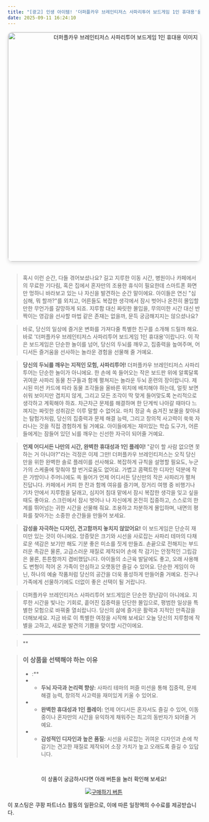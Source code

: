 ```yaml
---
title: "[광고] 인생 아이템! '더퍼플카우 브레인티저스 사파리투어 보드게임 1인 휴대용'을(를) 만나보세요."
date: 2025-09-11 16:24:10
---
```


<div align="center">
    <a href="https://link.coupang.com/re/AFFSDP?lptag=AF8916626&pageKey=8952915376&itemId=26180735502&vendorItemId=93168212513&traceid=V0-153-ff3456526d81ee80&requestid=20250912012350488307285871&token=31850C%7CGM" target="_blank">
        <img src="https://ads-partners.coupang.com/image1/dr8Xbtd4iaGC-wcadmz1AwW4bWOVlpLpOIC-3XmYwodfybJVsdaemmlvjXL5QLEL0-gtzNgrEarPz27oz239hxn_C0u3camsUspHpf3mk1DGNIiPvDedHBMAQM0scZJB_UFcLoLW_CNwNK2fMm5H6TkQ8ZlWItWjuRd5IQGjsXk2mXszF3Pxhb5-KsEOl9Pf2SlhiCDh-BV8-CMYGVSNEs_p26TyYpernnKGtKRrF0gsdddOGGcjlLM9D02h232vTXMwXnhP94kZpPE9od5MJXMB3Ec=" alt="더퍼플카우 브레인티저스 사파리투어 보드게임 1인 휴대용 이미지" width="600" style="max-width: 100%; height: auto; border-radius: 12px; border: 1px solid #e0e0e0; box-shadow: 0 4px 8px rgba(0,0,0,0.1);">
    </a>
</div>
<br>

> 혹시 이런 순간, 다들 겪어보셨나요? 길고 지루한 이동 시간, 병원이나 카페에서의 무료한 기다림, 혹은 집에서 혼자만의 조용한 휴식이 필요한데 스마트폰 화면만 멍하니 바라보고 있는 나 자신을 발견하는 순간 말이에요. 아이들은 연신 "심심해, 뭐 할까?"를 외치고, 어른들도 복잡한 생각에서 잠시 벗어나 온전히 몰입할 만한 무언가를 갈망하게 되죠. 지루함 대신 짜릿한 몰입을, 무의미한 시간 대신 반짝이는 영감을 선사할 마법 같은 존재는 없을까, 문득 궁금해지지는 않으셨나요?

> 바로, 당신의 일상에 즐거운 변화를 가져다줄 특별한 친구를 소개해 드릴까 해요. 바로 '더퍼플카우 브레인티저스 사파리투어 보드게임 1인 휴대용'이랍니다. 이 작은 보드게임은 단순한 놀이를 넘어, 당신의 두뇌를 깨우고, 집중력을 높여주며, 어디서든 즐거움을 선사하는 놀라운 경험을 선물해 줄 거예요.

> **당신의 두뇌를 깨우는 지적인 모험, 사파리투어!**
더퍼플카우 브레인티저스 사파리투어는 단순한 놀이가 아니에요. 한 손에 쏙 들어오는 작은 보드판 위에 알록달록 귀여운 사파리 동물 친구들과 함께 펼쳐지는 놀라운 두뇌 훈련의 장이랍니다. 제시된 미션 카드에 따라 동물 조각들을 올바른 위치에 배치해야 하는데, 얼핏 보면 쉬워 보이지만 겹치지 않게, 그리고 모든 조각이 딱 맞게 들어맞도록 논리적으로 생각하고 계획해야 하죠. 차근차근 문제를 해결하며 한 단계씩 나아갈 때마다 느껴지는 짜릿한 성취감은 이루 말할 수 없어요. 마치 정글 속 숨겨진 보물을 찾아내는 탐험가처럼, 당신의 집중력과 문제 해결 능력, 그리고 창의적 사고력이 쑥쑥 자라나는 것을 직접 경험하게 될 거예요. 아이들에게는 재미있는 학습 도구가, 어른들에게는 잠들어 있던 뇌를 깨우는 신선한 자극이 되어줄 거예요.

> **언제 어디서든 나만의 시간, 완벽한 휴대성과 1인 플레이!**
"같이 할 사람 없으면 못하는 거 아니야?"라는 걱정은 이제 그만! 더퍼플카우 브레인티저스는 오직 당신만을 위한 완벽한 솔로 플레이를 선사해요. 복잡하게 규칙을 설명할 필요도, 누군가의 스케줄에 맞춰야 할 번거로움도 없어요. 가볍고 콤팩트한 디자인 덕분에 작은 가방이나 주머니에도 쏙 들어가 언제 어디서든 당신만의 작은 사파리가 펼쳐진답니다. 카페에서 커피 한 잔과 함께 여유를 즐기며, 장거리 여행 중 비행기나 기차 안에서 지루함을 달래고, 심지어 침대 맡에서 잠시 복잡한 생각을 잊고 싶을 때도 좋아요. 스크린에서 잠시 벗어나 나 자신에게 온전히 집중하고, 스스로의 한계를 뛰어넘는 귀한 시간을 선물해 줘요. 조용하고 차분하게 몰입하며, 내면의 평화를 찾아가는 소중한 순간들을 만들어 보세요.

> **감성을 자극하는 디자인, 견고함까지 놓치지 않았어요!**
이 보드게임은 단순히 재미만 있는 것이 아니에요. 앙증맞은 크기와 시선을 사로잡는 사파리 테마의 다채로운 색감은 보기만 해도 기분 좋은 미소를 짓게 만들죠. 손끝으로 전해지는 부드러운 촉감은 물론, 고급스러운 재질로 제작되어 손에 착 감기는 안정적인 그립감은 물론, 튼튼함까지 겸비했답니다. 아이들의 소근육 발달에도 좋고, 오래 사용해도 변형이 적어 온 가족이 안심하고 오랫동안 즐길 수 있어요. 단순한 게임이 아닌, 하나의 예술 작품처럼 당신의 공간을 더욱 풍성하게 만들어줄 거예요. 친구나 가족에게 선물하기에도 더없이 좋은 선택이 될 거랍니다.

> 더퍼플카우 브레인티저스 사파리투어 보드게임은 단순한 장난감이 아니에요. 지루한 시간을 빛나는 기회로, 흩어진 집중력을 단단한 몰입으로, 평범한 일상을 특별한 모험으로 바꿔줄 열쇠랍니다. 당신의 삶에 즐거운 활력과 지적인 만족감을 더해보세요. 지금 바로 이 특별한 여정을 시작해 보세요! 오늘 당신의 지루함에 작별을 고하고, 새로운 발견의 기쁨을 맞이할 시간이에요.

> ---

> **


> ### 이 상품을 선택해야 하는 이유
> - :**
> - *   **두뇌 자극과 논리력 향상:** 사파리 테마의 퍼즐 미션을 통해 집중력, 문제 해결 능력, 창의적 사고력을 재미있게 키울 수 있어요.
> - *   **완벽한 휴대성과 1인 플레이:** 언제 어디서든 혼자서도 즐길 수 있어, 이동 중이나 혼자만의 시간을 유익하게 채워주는 최고의 동반자가 되어줄 거예요.
> - *   **감성적인 디자인과 높은 품질:** 시선을 사로잡는 귀여운 디자인과 손에 착 감기는 견고한 재질로 제작되어 소장 가치가 높고 오래도록 즐길 수 있답니다.


<br>

<div align="center">
  <p>이 상품이 궁금하시다면 아래 버튼을 눌러 확인해 보세요!</p>
  <a href="https://link.coupang.com/re/AFFSDP?lptag=AF8916626&pageKey=8952915376&itemId=26180735502&vendorItemId=93168212513&traceid=V0-153-ff3456526d81ee80&requestid=20250912012350488307285871&token=31850C%7CGM" target="_blank">
    <img src="https://img.shields.io/badge/지금 바로 구매하기-FF5722?style=for-the-badge&logo=coupa&logoColor=white" alt="구매하기 버튼">
  </a>
</div>

이 포스팅은 쿠팡 파트너스 활동의 일환으로, 이에 따른 일정액의 수수료를 제공받습니다.
